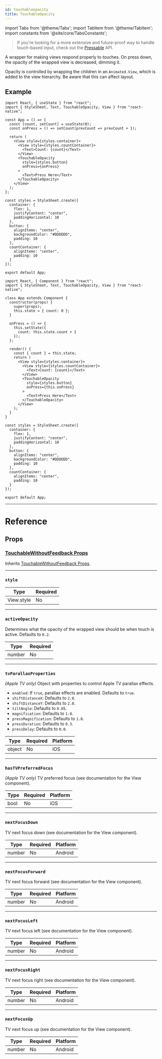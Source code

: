 ```yaml
---
id: touchableopacity
title: TouchableOpacity
---
```


import Tabs from '@theme/Tabs'; import TabItem from '@theme/TabItem'; import constants from '@site/core/TabsConstants';

> If you're looking for a more extensive and future-proof way to handle touch-based input, check out the [Pressable](pressable.md) API.

A wrapper for making views respond properly to touches. On press down, the opacity of the wrapped view is decreased, dimming it.

Opacity is controlled by wrapping the children in an `Animated.View`, which is added to the view hierarchy. Be aware that this can affect layout.

## Example

<Tabs groupId="syntax" queryString defaultValue={constants.defaultSyntax} values={constants.syntax}>
<TabItem value="functional">

```SnackPlayer name=TouchableOpacity%20Function%20Component%20Example
import React, { useState } from "react";
import { StyleSheet, Text, TouchableOpacity, View } from "react-native";

const App = () => {
  const [count, setCount] = useState(0);
  const onPress = () => setCount(prevCount => prevCount + 1);

  return (
    <View style={styles.container}>
      <View style={styles.countContainer}>
        <Text>Count: {count}</Text>
      </View>
      <TouchableOpacity
        style={styles.button}
        onPress={onPress}
      >
        <Text>Press Here</Text>
      </TouchableOpacity>
    </View>
  );
};

const styles = StyleSheet.create({
  container: {
    flex: 1,
    justifyContent: "center",
    paddingHorizontal: 10
  },
  button: {
    alignItems: "center",
    backgroundColor: "#DDDDDD",
    padding: 10
  },
  countContainer: {
    alignItems: "center",
    padding: 10
  }
});

export default App;
```

</TabItem>
<TabItem value="classical">

```SnackPlayer name=TouchableOpacity%20Class%20Component%20Example
import React, { Component } from "react";
import { StyleSheet, Text, TouchableOpacity, View } from "react-native";

class App extends Component {
  constructor(props) {
    super(props);
    this.state = { count: 0 };
  }

  onPress = () => {
    this.setState({
      count: this.state.count + 1
    });
  };

  render() {
    const { count } = this.state;
    return (
      <View style={styles.container}>
        <View style={styles.countContainer}>
          <Text>Count: {count}</Text>
        </View>
        <TouchableOpacity
          style={styles.button}
          onPress={this.onPress}
        >
          <Text>Press Here</Text>
        </TouchableOpacity>
      </View>
    );
  }
}

const styles = StyleSheet.create({
  container: {
    flex: 1,
    justifyContent: "center",
    paddingHorizontal: 10
  },
  button: {
    alignItems: "center",
    backgroundColor: "#DDDDDD",
    padding: 10
  },
  countContainer: {
    alignItems: "center",
    padding: 10
  }
});

export default App;
```

</TabItem>
</Tabs>

---

# Reference

## Props

### [TouchableWithoutFeedback Props](touchablewithoutfeedback.md#props)

Inherits [TouchableWithoutFeedback Props](touchablewithoutfeedback.md#props).

---

### `style`

| Type       | Required |
| ---------- | -------- |
| View.style | No       |

---

### `activeOpacity`

Determines what the opacity of the wrapped view should be when touch is active. Defaults to `0.2`.

| Type   | Required |
| ------ | -------- |
| number | No       |

---

### `tvParallaxProperties`

_(Apple TV only)_ Object with properties to control Apple TV parallax effects.

- `enabled`: If `true`, parallax effects are enabled. Defaults to `true`.
- `shiftDistanceX`: Defaults to `2.0`.
- `shiftDistanceY`: Defaults to `2.0`.
- `tiltAngle`: Defaults to `0.05`.
- `magnification`: Defaults to `1.0`.
- `pressMagnification`: Defaults to `1.0`.
- `pressDuration`: Defaults to `0.3`.
- `pressDelay`: Defaults to `0.0`.

| Type   | Required | Platform |
| ------ | -------- | -------- |
| object | No       | iOS      |

---

### `hasTVPreferredFocus`

_(Apple TV only)_ TV preferred focus (see documentation for the View component).

| Type | Required | Platform |
| ---- | -------- | -------- |
| bool | No       | iOS      |

---

### `nextFocusDown`

TV next focus down (see documentation for the View component).

| Type   | Required | Platform |
| ------ | -------- | -------- |
| number | No       | Android  |

---

### `nextFocusForward`

TV next focus forward (see documentation for the View component).

| Type   | Required | Platform |
| ------ | -------- | -------- |
| number | No       | Android  |

---

### `nextFocusLeft`

TV next focus left (see documentation for the View component).

| Type   | Required | Platform |
| ------ | -------- | -------- |
| number | No       | Android  |

---

### `nextFocusRight`

TV next focus right (see documentation for the View component).

| Type   | Required | Platform |
| ------ | -------- | -------- |
| number | No       | Android  |

---

### `nextFocusUp`

TV next focus up (see documentation for the View component).

| Type   | Required | Platform |
| ------ | -------- | -------- |
| number | No       | Android  |
